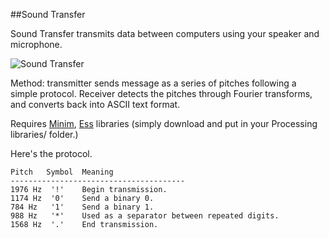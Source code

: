 ##Sound Transfer

Sound Transfer transmits data between computers using your speaker and microphone.

![Sound Transfer](http://wanganzhou.com/images/sound-transfer/screenshot.png)

Method: transmitter sends message as a series of pitches following a simple protocol. Receiver detects the pitches through Fourier transforms, and converts back into ASCII text format.

Requires [Minim](http://code.compartmental.net/tools/minim/), [Ess](http://www.tree-axis.com/Ess/download.html) libraries (simply download and put in your Processing libraries/ folder.)

Here's the protocol.

	Pitch	Symbol	Meaning
	---------------------------------------
	1976 Hz	 '!'	Begin transmission.
	1174 Hz  '0'	Send a binary 0.
	784 Hz	 '1'	Send a binary 1.
	988 Hz	 '*'	Used as a separator between repeated digits.
	1568 Hz	 '.'	End transmission.
